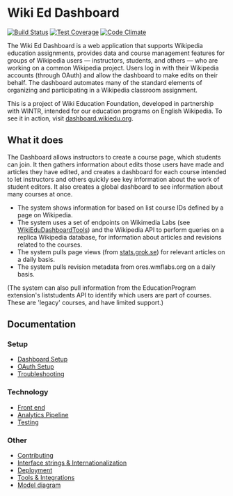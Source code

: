 # Wiki Ed Dashboard

[![Build Status](https://travis-ci.org/WikiEducationFoundation/WikiEduDashboard.svg?branch=master)](https://travis-ci.org/WikiEducationFoundation/WikiEduDashboard)
[![Test Coverage](https://codeclimate.com/github/WikiEducationFoundation/WikiEduDashboard/badges/coverage.svg)](https://codeclimate.com/github/WikiEducationFoundation/WikiEduDashboard)
[![Code Climate](https://codeclimate.com/github/WikiEducationFoundation/WikiEduDashboard/badges/gpa.svg)](https://codeclimate.com/github/WikiEducationFoundation/WikiEduDashboard)

The Wiki Ed Dashboard is a web application that supports Wikipedia education assignments, provides data and course management features for groups of Wikipedia users — instructors, students, and others — who are working on a common Wikipedia project. Users log in with their Wikipedia accounts (through OAuth) and allow the dashboard to make edits on their behalf. The dashboard automates many of the standard elements of organizing and participating in a Wikipedia classroom assignment.

This is a project of Wiki Education Foundation, developed in partnership with WINTR, intended for our education programs on English Wikipedia. To see it in action, visit [dashboard.wikiedu.org](https://dashboard.wikiedu.org).

## What it does

The Dashboard allows instructors to create a course page, which students can join. It then gathers information about edits those users have made and articles they have edited, and creates a dashboard for each course intended to let instructors and others quickly see key information about the work of student editors. It also creates a global dashboard to see information about many courses at once.

 * The system shows information for based on list course IDs defined by a page on Wikipedia.
 * The system uses a set of endpoints on Wikimedia Labs (see [WikiEduDashboardTools](https://github.com/WikiEducationFoundation/WikiEduDashboardTools)) and the Wikipedia API to perform queries on a replica Wikipedia database, for information about articles and revisions related to the courses.
 * The system pulls page views (from [stats.grok.se](http://stats.grok.se)) for relevant articles on a daily basis.
 * The system pulls revision metadata from ores.wmflabs.org on a daily basis.

 (The system can also pull information from the EducationProgram extension's liststudents API to identify which users are part of courses. These are 'legacy' courses, and have limited support.)

## Documentation
### Setup
- [Dashboard Setup](docs/setup.md)
- [OAuth Setup](docs/oauth.md)
- [Troubleshooting](docs/troubleshooting.md)

### Technology
- [Front end](docs/frontend.md)
- [Analytics Pipeline](docs/importers.md)
- [Testing](docs/testing.md)

### Other
- [Contributing](docs/contributing.md)
- [Interface strings & Internationalization](docs/i18n.md)
- [Deployment](docs/deploy.md)
- [Tools & Integrations](docs/tools.md)
- [Model diagram](erd.pdf)
